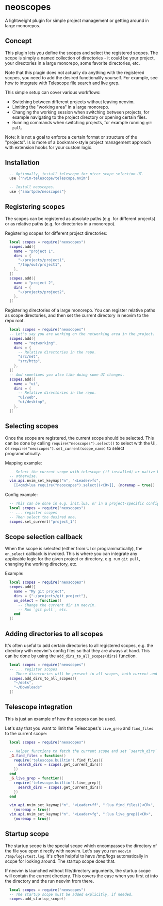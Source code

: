 # neoscopes

A lightweight plugin for simple project management or getting around in large
monorepos.

## Concept

This plugin lets you define the scopes and select the registered scopes.
The scope is simply a named collection of directories - it could be your
project, your directories in a large monorepo, some favorite directories, etc.

Note that this plugin does not actually do anything with the registered scopes,
you need to add the desired functionalily yourself. For example, see how to
integrate with [Telescope file search and live grep](#telescope-integration).

This simple setup can cover various workflows:
- Switching between different projects without leaving neovim.
- Limiting the "working area" in a large monorepo.
- Changing the working session when switching between projects, for example
  navigating to the project directory or opening certain files.
- Running commands when switching projects, for example running `git pull`.

Note: it is not a goal to enforce a certain format or structure of the
"projects". Is is more of a bookmark-style project management approach with
extension hooks for your custom logic.

## Installation

```lua
  -- Optionally, install telescope for nicer scope selection UI.
  use {"nvim-telescope/telescope.nvim"}

  -- Install neoscopes.
  use {"smartpde/neoscopes"}
```

## Registering scopes

The scopes can be registered as absolute paths (e.g. for different projects) or
as relative paths (e.g. for directories in a monorepo).

Registering scopes for different project directories:

```lua
  local scopes = require("neoscopes")
  scopes.add({
    name = "project 1",
    dirs = {
      "~/projects/project1",
      "/tmp/out/project1",
    },
  })
  scopes.add({
    name = "project 2",
    dirs = {
      "~/projects/project2",
    },
  })
```

Registering directories of a large monorepo. You can register relative paths
as scope directories, and then set the current directory in neovim to the repo
root.

```lua
  local scopes = require("neoscopes")
  -- Let's say you are working on the networking area in the project.
  scopes.add({
    name = "networking",
    dirs = {
      -- Relative directories in the repo.
      "src/net",
      "src/http",
    },
  })
  -- And sometimes you also like doing some UI changes.
  scopes.add({
    name = "ui",
    dirs = {
      -- Relative directories in the repo.
      "ui/web",
      "ui/desktop",
    },
  })
```

## Selecting scopes

Once the scope are registered, the current scope should be selected. This can
be done by calling `require("neoscopes").select()` to select with the UI, or
`require("neoscopes").set_current(scope_name)` to select programmatically.

Mapping example:

```lua
  -- Select the current scope with telescope (if installed) or native UI
  -- otherwise.
  vim.api.nvim_set_keymap("n", "<Leader>fs",
    [[<cmd>lua require("neoscopes").select()<CR>]], {noremap = true})
```

Config example:

```lua
  -- This can be done in e.g. init.lua, or in a project-specific config file.
  local scopes = require("neoscopes")
  -- ... register scopes
  -- Then select the desired one.
  scopes.set_current("project_1")
```

## Scope selection callback

When the scope is selected (either from UI or programmatically), the `on_select`
callback is invoked. This is where you can integrate any applicable logic for
the given project or directory, e.g. run `git pull`, changing the working
directory, etc.

Example:

```lua
  local scopes = require("neoscopes")
  scopes.add({
    name = "My git project",
    dirs = {"~/projects/git_project"},
    on_select = function()
      -- Change the current dir in neovim.
      -- Run `git pull`, etc.
    end
  })
```


## Adding directories to all scopes

It's often useful to add certain directories to all registered scopes, e.g. the
directory with neovim's config files so that they are always at hand. This can
be done by using the `add_dirs_to_all_scopes(dirs)` function.

```lua
  local scopes = require("neoscopes")
  -- ... register scopes
  -- These directories will be present in all scopes, both current and future.
  scopes.add_dirs_to_all_scopes({
    "~/dots",
    "~/Downloads"
  })
```

## Telescope integration

This is just an example of how the scopes can be used.

Let's say that you want to limit the Telescopes's `live_grep` and `find_files`
to the current scope:

```lua
  local scopes = require("neoscopes")

  -- Helper functions to fetch the current scope and set `search_dirs`
  _G.find_files = function()
    require('telescope.builtin').find_files({
      search_dirs = scopes.get_current_dirs()
    })
  end
  _G.live_grep = function()
    require('telescope.builtin').live_grep({
      search_dirs = scopes.get_current_dirs()
    })
  end

  vim.api.nvim_set_keymap("n", "<Leader>ff", ":lua find_files()<CR>",
    {noremap = true})
  vim.api.nvim_set_keymap("n", "<Leader>fg", ":lua live_grep()<CR>",
    {noremap = true})
```

## Startup scope

The startup scope is the special scope which encompasses the directory of the
file you open directly with neovim. Let's say you run
`neovim /tmp/logs/test.log`. It's often helpful to have /tmp/logs automatically
in scope for looking around. The startup scope does that.

If neovim is launched without file/directory arguments, the startup scope will
contain the current directory. This covers the case when you first `cd` into the
directory and the run neovim from there.

```lua
  local scopes = require("neoscopes")
  -- The startup scope must be added explicitly, if needed.
  scopes.add_startup_scope()
```

